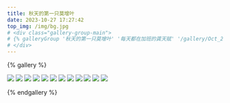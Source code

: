 ```yaml
---
title: 秋天的第一只莫增叶
date: 2023-10-27 17:27:42
top_img: /img/bg.jpg
# <div class="gallery-group-main">
# {% galleryGroup '秋天的第一只莫增叶' '每天都在加班的龚天赋' '/gallery/Oct_23' \img\gallery\Oct_23\img(12).jpg %}
# </div>
---
```

{% gallery %}


![](\img\gallery\Oct_23\img(1).jpg)
![](\img\gallery\Oct_23\img(2).jpg)
![](\img\gallery\Oct_23\img(3).jpg)
![](\img\gallery\Oct_23\img(4).jpg)
![](\img\gallery\Oct_23\img(5).jpg)
![](\img\gallery\Oct_23\img(6).jpg)
![](\img\gallery\Oct_23\img(7).jpg)
![](\img\gallery\Oct_23\img(8).jpg)
![](\img\gallery\Oct_23\img(9).jpg)
![](\img\gallery\Oct_23\img(10).jpg)
![](\img\gallery\Oct_23\img(11).jpg)
![](\img\gallery\Oct_23\img(12).jpg)


{% endgallery %}